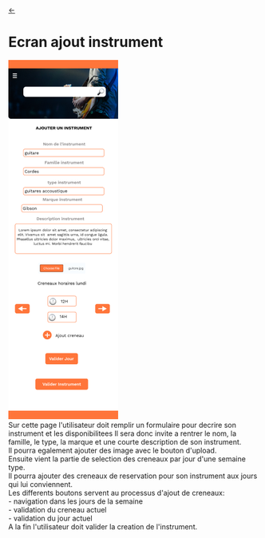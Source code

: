 <link rel="stylesheet" href="../style.css"/>

[<p><span class="icon-big">&#8592;</span>](../2-2-ecrans.md)

# Ecran ajout instrument

<img src="../wireframes/ajout-instrument.png" class = "img-center">

<br>
Sur cette page l'utilisateur doit remplir un formulaire pour decrire son instrument et les disponibilitees<br\>
Il sera donc invite a rentrer le nom, la famille, le type, la marque et une courte description de son instrument.<br>
Il pourra egalement ajouter des image avec le bouton d'upload.<br>
Ensuite vient la partie de selection des creneaux par jour d'une semaine type.<br>
Il pourra ajouter des creneaux de reservation pour son instrument aux jours qui lui conviennent.<br>
Les differents boutons servent au processus d'ajout de creneaux:<br>
- navigation dans les jours de la semaine<br>
    - validation du creneau actuel<br>
    - validation du jour actuel<br>
A la fin l'utilisateur doit valider la creation de l'instrument.
